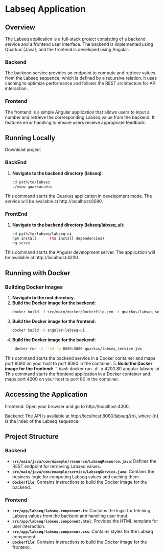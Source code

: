 # Labseq Application

## Overview

The Labseq application is a full-stack project consisting of a backend service and a frontend user interface. The backend is implemented using Quarkus (Java), and the frontend is developed using Angular.

### Backend

The backend service provides an endpoint to compute and retrieve values from the Labseq sequence, which is defined by a recursive relation. It uses caching to optimize performance and follows the REST architecture for API interaction.

### Frontend

The frontend is a simple Angular application that allows users to input a number and retrieve the corresponding Labseq value from the backend. It features error handling to ensure users receive appropriate feedback.

## Running Locally
Download project
### BackEnd

1. **Navigate to the backend directory (labseq)**:
   ```bash
   cd path/to/labseq
   ./mvnw quarkus:dev

This command starts the Quarkus application in development mode. The service will be available at http://localhost:8080.


### FrontEnd
1. **Navigate to the backend directory (labseq/labseq_ui)**:
    ```bash
   cd path/to/labseq/labseq-ui
   npm install      (to install dependencies)
   ng serve

This command starts the Angular development server. The application will be available at http://localhost:4200.


## Running with Docker
### Building Docker Images
1. **Navigate to the root directory.**
2. **Build the Docker image for the backend:** 
    ```bash
    docker build -f src/main/docker/Dockerfile.jvm -t quarkus/labseq_service-jvm .
3. **Build the Docker image for the frontend:**
    ```bash
    docker build -t angular-labseq-ui .  
4. **Build the Docker image for the backend:**
    ```bash
     docker run -i --rm -p 8080:8080 quarkus/labseq_service-jvm
This command starts the backend service in a Docker container and maps port 8080 on your host to port 8080 in the container.
5. **Build the Docker image for the frontend:**
    ```bash
   docker run -d -p 4200:80 angular-labseq-ui         
This command starts the frontend application in a Docker container and maps port 4200 on your host to port 80 in the container.

## Accessing the Application
 Frontend: Open your browser and go to http://localhost:4200.

 Backend: The API is available at http://localhost:8080/labseq/{n}, where {n} is the index of the Labseq sequence.


## Project Structure

### Backend

- **`src/main/java/com/example/resource/LabseqResource.java`**: Defines the REST endpoint for retrieving Labseq values.
- **`src/main/java/com/example/service/LabseqService.java`**: Contains the business logic for computing Labseq values and caching them.
- **`Dockerfile`**: Contains instructions to build the Docker image for the backend.

### Frontend

- **`src/app/labseq/labseq.component.ts`**: Contains the logic for fetching Labseq values from the backend and handling user input.
- **`src/app/labseq/labseq.component.html`**: Provides the HTML template for user interaction.
- **`src/app/labseq/labseq.component.css`**: Contains styles for the Labseq component.
- **`Dockerfile`**: Contains instructions to build the Docker image for the frontend.